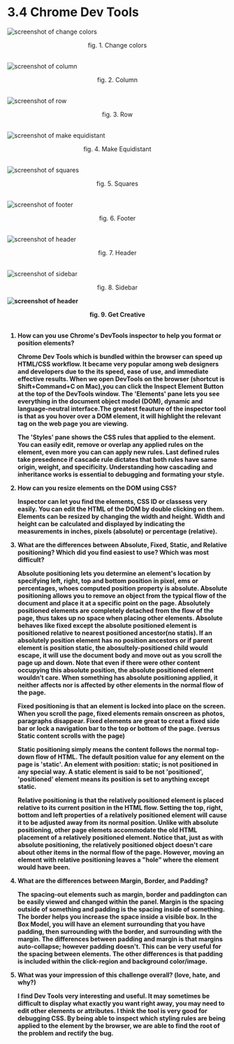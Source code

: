# 3.4 Chrome Dev Tools
![screenshot of change colors](./imgs/3.4.1.png)
<figcaption style="text-align:center">fig. 1. Change colors</figcaption><br>

![screenshot of column](./imgs/3.4.2.png)
<figcaption style="text-align:center">fig. 2. Column</figcaption><br>

![screenshot of row](./imgs/3.4.3.png)
<figcaption style="text-align:center">fig. 3. Row</figcaption><br>

![screenshot of make equidistant](./imgs/3.4.4.png)
<figcaption style="text-align:center">fig. 4. Make Equidistant</figcaption><br>

![screenshot of squares](./imgs/3.4.5.png)
<figcaption style="text-align:center">fig. 5. Squares</figcaption><br>

![screenshot of footer](./imgs/3.4.6.png)
<figcaption style="text-align:center">fig. 6. Footer</figcaption><br>

![screenshot of header](./imgs/3.4.7.png)
<figcaption style="text-align:center">fig. 7. Header</figcaption><br>

![screenshot of sidebar](./imgs/3.4.8.png)
<figcaption style="text-align:center">fig. 8. Sidebar</figcaption><b>

![screenshot of header](./imgs/3.4.9.png)
<figcaption style="text-align:center">fig. 9. Get Creative</figcaption><br>

1. How can you use Chrome's DevTools inspector to help you format or position elements?

    Chrome Dev Tools which is bundled within the browser can speed up HTML/CSS workflow. It became very popular among web designers and developers due to the its speed, ease of use, and immediate effective results. When we open DevTools on the browser (shortcut is Shift+Command+C on Mac),you can click the Inspect Element Button at the top of the DevTools window. The 'Elements' pane lets you see everything in the document object model (DOM), dynamic and language-neutral interface.The greatest feauture of the inspector tool is that as you hover over a DOM element, it will highlight the relevant tag on the web page you are viewing.

    The 'Styles' pane shows the CSS rules that applied to the element. You can easily edit, remove or overlap any applied rules on the element, even more you can can apply new rules.
    Last defined rules take presedence if cascade rule dictates that both rules have same origin, weight, and specificity.
    Understanding how cascading and inheritance works is essential to debugging and formating your style.

2. How can you resize elements on the DOM using CSS?

    Inspector can let you find the elements, CSS ID or classess very easily. You can edit the HTML of the DOM by double clicking on them. Elements can be resized by changing the width and height. Width and height can be calculated and displayed by indicating the measurements in inches, pixels (absolute) or percentage (relative).

3. What are the differences between Absolute, Fixed, Static, and Relative positioning? Which did you find easiest to use? Which was most difficult?

    Absolute positioning lets you determine an element's location by specifying left, right, top and bottom position in pixel, ems or percentages, whoes computed position property is absolute. Absolute positioning allows you to remove an object from the typical flow of the document and place it at a specific point on the page. Absolutely positioned elements are completely detached from the flow of the page, thus takes up no space when placing other elements. Absolute behaves like fixed except the absolute positioned element is positioned relative to nearest positioned ancestor(no statis). If an absolutely position element has no position ancestors or if parent element is position static, the abosultely-positioned child would escape, it will use the document body and move out as you scroll the page up and down. Note that even if there were other content occupying this absolute position, the absolute positioned element wouldn’t care. When something has absolute positioning applied, it neither affects nor is affected by other elements in the normal flow of the page.

    Fixed positioning is that an element is locked into place on the screen. When you scroll the page, fixed elements remain onscreen as photos, paragraphs disappear. Fixed elements are great to creat a fixed side bar or lock a navigation bar to the top or bottom of the page. (versus Static content scrolls with the page)

    Static positioning simply means the content follows the normal top-down flow of HTML. The default position value for any element on the page is 'static'. An element with position: static; is not positioned in any special way. A static element is said to be not 'positioned', 'positioned' element means its position is set to anything except static.

    Relative positioning is that the relatively positioned element is placed relative to its current position in the HTML flow. Setting the top, right, bottom and left properties of a relatively positioned element will cause it to be adjusted away from its normal position. Unlike with absolute positioning, other page elemets accommodate the old HTML placement of a relatively positioned element. Notice that, just as with absolute positioning, the relatively positioned object doesn't care about other items in the normal flow of the page. However, moving an element with relative positioning leaves a "hole" where the element would have been.

4. What are the differences between Margin, Border, and Padding?

    The spacing-out elements such as margin, border and paddington can be easily viewed and changed within the panel. Margin is the spacing outside of something and padding is the spacing inside of something.
    The border helps you increase the space inside a visible box. In the Box Model, you will have an element surrounding that you have padding, then surrounding with the border, and surrounding with the margin.
    The differences between padding and margin is that margins auto-collapse; however padding doesn't. This can be very useful for the spacing between elements.
    The other differences is that padding is included within the click-region and background color/image.

5. What was your impression of this challenge overall? (love, hate, and why?)

    I find Dev Tools very interesting and useful. It may sometimes be difficult to display what exactly you want right away, you may need to edit other elements or attributes. I think the tool is very good for debugging CSS. By being able to inspect which styling rules are being applied to the element by the browser, we are able to find the root of the problem and rectify the bug.
    
